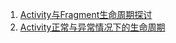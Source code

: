 1. [Activity与Fragment生命周期探讨](https://www.jianshu.com/p/1b3f829810a1)
2. [Activity正常与异常情况下的生命周期](https://blog.csdn.net/geekerhw/article/details/48749935)
